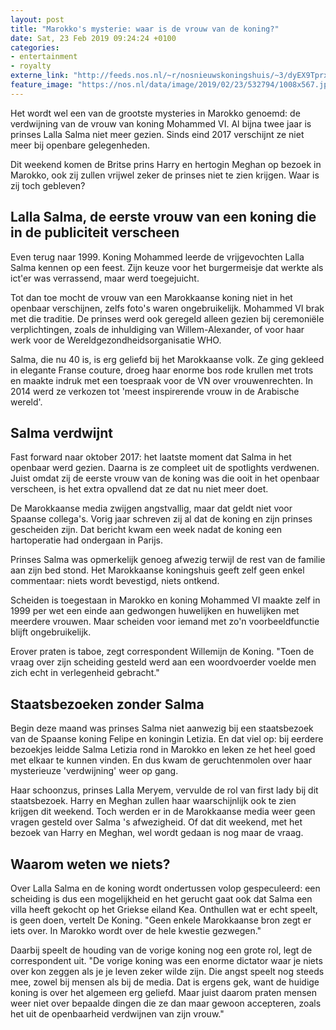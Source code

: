 ```yaml
---
layout: post
title: "Marokko's mysterie: waar is de vrouw van de koning?"
date: Sat, 23 Feb 2019 09:24:24 +0100
categories: 
- entertainment 
- royalty 
externe_link: "http://feeds.nos.nl/~r/nosnieuwskoningshuis/~3/dyEX9Tprxxs/2273120"
feature_image: "https://nos.nl/data/image/2019/02/23/532794/1008x567.jpg"
---
```


<p>Het wordt wel een van de grootste mysteries in Marokko genoemd: de verdwijning van de vrouw van koning Mohammed VI. Al bijna twee jaar is prinses Lalla Salma niet meer gezien. Sinds eind 2017 verschijnt ze niet meer bij openbare gelegenheden.</p>
<p>Dit weekend komen de Britse prins Harry en hertogin Meghan op bezoek in Marokko, ook zij zullen vrijwel zeker de prinses niet te zien krijgen. Waar is zij toch gebleven?</p>
<h2>Lalla Salma, de eerste vrouw van een koning die in de publiciteit verscheen</h2>
<p>Even terug naar 1999. Koning Mohammed leerde de vrijgevochten Lalla Salma kennen op een feest. Zijn keuze voor het burgermeisje dat werkte als ict'er was verrassend, maar werd toegejuicht.</p>
<p>Tot dan toe mocht de vrouw van een Marokkaanse koning niet in het openbaar verschijnen, zelfs foto's waren ongebruikelijk. Mohammed VI brak met die traditie. De prinses werd ook geregeld alleen gezien bij ceremoniële verplichtingen, zoals de inhuldiging van Willem-Alexander, of voor haar werk voor de Wereldgezondheidsorganisatie WHO.</p>
<p>Salma, die nu 40 is, is erg geliefd bij het Marokkaanse volk. Ze ging gekleed in elegante Franse couture, droeg haar enorme bos rode krullen met trots en maakte indruk met een toespraak voor de VN over vrouwenrechten. In 2014 werd ze verkozen tot 'meest inspirerende vrouw in de Arabische wereld'.</p>
<h2>Salma verdwijnt</h2>
<p>Fast forward naar oktober 2017: het laatste moment dat Salma in het openbaar werd gezien. Daarna is ze compleet uit de spotlights verdwenen. Juist omdat zij de eerste vrouw van de koning was die ooit in het openbaar verscheen, is het extra opvallend dat ze dat nu niet meer doet.</p>
<p>De Marokkaanse media zwijgen angstvallig, maar dat geldt niet voor Spaanse collega's. Vorig jaar schreven zij al dat de koning en zijn prinses gescheiden zijn. Dat bericht kwam een week nadat de koning een hartoperatie had ondergaan in Parijs.</p>
<p>Prinses Salma was opmerkelijk genoeg afwezig terwijl de rest van de familie aan zijn bed stond. Het Marokkaanse koningshuis geeft zelf geen enkel commentaar: niets wordt bevestigd, niets ontkend.</p>
<p>Scheiden is toegestaan in Marokko en koning Mohammed VI maakte zelf in 1999 per wet een einde aan gedwongen huwelijken en huwelijken met meerdere vrouwen. Maar scheiden voor iemand met zo'n voorbeeldfunctie blijft ongebruikelijk.</p>
<p>Erover praten is taboe, zegt correspondent Willemijn de Koning. "Toen de vraag over zijn scheiding gesteld werd aan een woordvoerder voelde men zich echt in verlegenheid gebracht."</p>
<h2>Staatsbezoeken zonder Salma</h2>
<p>Begin deze maand was prinses Salma niet aanwezig bij een staatsbezoek van de Spaanse koning Felipe en koningin Letizia. En dat viel op: bij eerdere bezoekjes leidde Salma Letizia rond in Marokko en leken ze het heel goed met elkaar te kunnen vinden. En dus kwam de geruchtenmolen over haar mysterieuze 'verdwijning' weer op gang.</p>
<p>Haar schoonzus, prinses Lalla Meryem, vervulde de rol van first lady bij dit staatsbezoek. Harry en Meghan zullen haar waarschijnlijk ook te zien krijgen dit weekend. Toch werden er in de Marokkaanse media weer geen vragen gesteld over Salma 's afwezigheid. Of dat dit weekend, met het bezoek van Harry en Meghan, wel wordt gedaan is nog maar de vraag.</p>
<h2>Waarom weten we niets?</h2>
<p>Over Lalla Salma en de koning wordt ondertussen volop gespeculeerd: een scheiding is dus een mogelijkheid en het gerucht gaat ook dat Salma een villa heeft gekocht op het Griekse eiland Kea. Onthullen wat er echt speelt, is geen doen, vertelt De Koning. "Geen enkele Marokkaanse bron zegt er iets over. In Marokko wordt over de hele kwestie gezwegen."</p>
<p>Daarbij speelt de houding van de vorige koning nog een grote rol, legt de correspondent uit. "De vorige koning was een enorme dictator waar je niets over kon zeggen als je je leven zeker wilde zijn. Die angst speelt nog steeds mee, zowel bij mensen als bij de media. Dat is ergens gek, want de huidige koning is over het algemeen erg geliefd. Maar juist daarom praten mensen weer niet over bepaalde dingen die ze dan maar gewoon accepteren, zoals het uit de openbaarheid verdwijnen van zijn vrouw."</p><img src="http://feeds.feedburner.com/~r/nosnieuwskoningshuis/~4/dyEX9Tprxxs" height="1" width="1" alt=""/>
